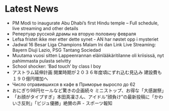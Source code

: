 # Latest News
-  PM Modi to inaugurate Abu Dhabi’s first Hindu temple – Full schedule, live streaming and other details
-  Репертуар русской драмы на вторую половину февраля
-  Lefsa fristet ikke mer etter dette synet - AN har nøstet opp i mysteriet
-  Jadwal 16 Besar Liga Champions Malam Ini dan Link Live Streaming: Bayern Diuji Lazio, PSG Tantang Sociedad
-  Muutama vuosi sitten Lappeenrannan eläinlääkäritilanne oli kriisissä, nyt pahimmasta pulasta selvitty
-  School shocker: ‘Bad touch’ by class I boy
-  アストラム延伸計画 開業時期が２０３６年度頃にずれ込む見込み 建設費も１９０億円増加へ
-  Число отравившихся в кафе в Приморье выросло до 62
-  おにぎり98円セールなど驚きの企画続々 ミニストップ、お得な「大感謝祭」
-  「お顔がタイプすぎ」本田真凜さん、アイドル“顔負け”の最新投稿に「かわいさ反則」「ビジュ優勝」絶賛の声 - スポーツ報知
